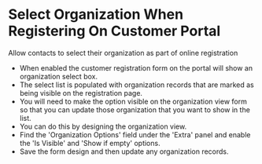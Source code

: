 # Select Organization When Registering On Customer Portal

Allow contacts to select their organization as part of online registration

- When enabled the customer registration form on the portal will show an organization select box.
- The select list is populated with organization records that are marked as being visible on the registration page.
- You will need to make the option visible on the organization view form so that you can update those organization that you want to show in the list.
- You can do this by designing the organization view.
- Find the 'Organization Options' field under the 'Extra' panel and enable the 'Is Visible' and 'Show if empty' options.
- Save the form design and then update any organization records.



